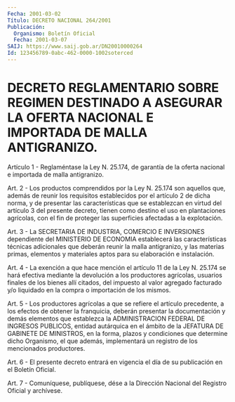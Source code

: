 ```yaml
---
Fecha: 2001-03-02
Título: DECRETO NACIONAL 264/2001
Publicación:
  Organismo: Boletín Oficial
  Fecha: 2001-03-07
SAIJ: https://www.saij.gob.ar/DN20010000264
Id: 123456789-0abc-462-0000-1002soterced
---
```

# DECRETO REGLAMENTARIO SOBRE REGIMEN DESTINADO A ASEGURAR LA OFERTA NACIONAL E IMPORTADA DE MALLA ANTIGRANIZO.

<a id="1"></a>
Artículo 1 - Reglaméntase la Ley N. 25.174, de garantía de la oferta nacional e importada de malla antigranizo.

<a id="2"></a>
Art.  2 - Los  productos  comprendidos  por  la Ley N. 25.174  son aquellos que, además de reunir los requisitos establecidos  por el artículo 2 de dicha norma, y de presentar las características  que se  establezcan  en  virtud  del  artículo  3 del presente decreto, tienen como destino el uso en plantaciones agrícolas, con el fin de proteger las superficies afectadas a la explotación.

<a id="3"></a>
Art.  3  -  La  SECRETARIA  DE  INDUSTRIA, COMERCIO  E  INVERSIONES dependiente  del  MINISTERIO  DE  ECONOMIA    establecerá   las características técnicas adicionales  que  deberán  reunir la malla antigranizo,  y  las materias primas, elementos y materiales  aptos para su elaboración e instalación.

<a id="4"></a>
Art. 4 - La exención  a  que  hace mención el artículo 11 de la Ley N. 25.174 se hará efectiva mediante  la devolución a los productores agrícolas,  usuarios  finales  de  los bienes  allí  citados,  del impuesto al valor agregado facturado  y/o liquidado en la compra o importación de los mismos.

<a id="5"></a>
Art. 5 - Los productores agrícolas a que  se  refiere  el  artículo precedente,  a  los  efectos  de  obtener  la  franquicia,  deberán presentar  la  documentación  y demás elementos que establezca  la ADMINISTRACION FEDERAL DE INGRESOS  PUBLICOS, entidad autárquica en el ámbito de la JEFATURA DE GABINETE  DE  MINISTROS,  en  la forma, plazos y condiciones que determine dicho Organismo, el que además, implementará  un  registro    de  los  mencionados  productores.

<a id="6"></a>
Art.  6  -  El  presente decreto entrará en vigencia el día de  su publicación en el Boletín Oficial.

<a id="7"></a>
Art.  7 - Comuníquese, publíquese,  dése a la Dirección Nacional del Registro Oficial y archívese.